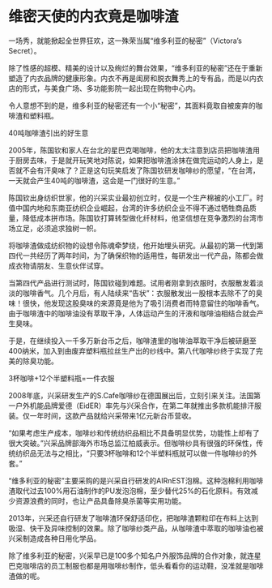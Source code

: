 # 维密天使的内衣竟是咖啡渣

一场秀，就能掀起全世界狂欢，这一殊荣当属“维多利亚的秘密”（Victora’s Secret）。 

除了性感的超模、精美的设计以及绚烂的舞台效果，“维多利亚的秘密”还在于重新塑造了内衣品牌的健康形象。内衣不再是闺房和脱衣舞秀上的专有品，而是以内衣店的形式，与美食广场、多功能影院一起出现在购物中心内。 

令人意想不到的是，维多利亚的秘密还有一个小“秘密”，其面料竟取自被废弃的咖啡渣和塑料瓶。 

40吨咖啡渣引出的好生意 

2005年，陈国钦和家人在台北的星巴克喝咖啡，他的太太注意到店员把咖啡渣用于厨房去味，于是就开玩笑地对陈说，如果把咖啡渣涂抹在做完运动的人身上，是否就不会有汗臭味了？正是这句玩笑启发了陈国钦研发咖啡纱的愿望，“在台湾，一天就会产生40吨的咖啡渣，这会是一门很好的生意。” 

陈国钦出身纺织世家，他的兴采实业最初创立时，仅是一个生产棉被的小工厂。时值中国内地和东南亚纺织企业崛起，台湾的许多纺织企业不得不通过牺牲商品质量，降低成本拼市场。陈国钦打算转型做化纤材料，他坚信想在竞争激烈的台湾市场立足，必须追求独树一帜。 

将咖啡渣做成纺织物的设想令陈魂牵梦绕，他开始埋头研究。从最初的第一代到第四代一共经历了两年时间，为了确保织物的适用性，每研发出一代产品，陈都会做成衣物请朋友、生意伙伴试穿。 

当第四代产品进行测试时，陈国钦碰到难题。试用者刚拿到衣服时，衣服散发着淡淡的咖啡香气。几个月后，有人陆续来“告状”：衣服散发出一股根本去除不了的臭味！很快，他发现这股臭味的来源竟是他为了吸引消费者而特意留住的咖啡香气。由于咖啡渣中的咖啡油没有萃取干净，人体运动产生的汗液和咖啡油相结合就会产生臭味。 

于是，在继续投入一千多万新台币之后，咖啡渣里的咖啡油萃取干净后被研磨至400纳米，加入到由废弃塑料瓶拉丝生产出的纱线中。第八代咖啡纱终于实现了完美的除臭功能。 

3杯咖啡+12个半塑料瓶=一件衣服 

2008年底，兴采研发生产的S.Cafe咖啡纱在德国展出后，立刻引来关注。法国第一户外机能品牌爱德（EidER）率先与兴采合作，在第二年就推出多款机能排汗服装。仅一年时间，这款产品就给兴采带来1亿元新台币营收。 

“如果考虑生产成本，咖啡纱和传统纺织品相比不具备明显优势，功能性上却有了很大突破。”兴采品牌部海外市场总监江柏威表示。但咖啡纱具有很强的环保性，传统纺织品无法与之相比，“只要3杯咖啡和12个半塑料瓶就可以做一件咖啡纱的外套。” 

“维多利亚的秘密”主要采购的是兴采自行研发的AIRnEST泡棉。这种泡棉利用咖啡渣取代过去100%用石油制作的PU发泡泡棉，至少替代25%的石化原料。有效减少资源浪费的同时，也让产品具备除臭杀菌等实用功能。 

2013年，兴采还自行研发了咖啡渣环保舒适印仡，把咖啡渣颗粒印在布料上达到吸湿、快干及异味控制的效果。除了咖啡纱类产品，从咖啡渣中萃取的咖啡油也被兴采制造成各种日用化学品。 

除了维多利亚的秘密，兴采早已是100多个知名户外服饰品牌的合作对象，就连星巴克咖啡店的员工制服也都是用咖啡纱制作，低头看看你的运动鞋，没准就是咖啡渣做的呢。